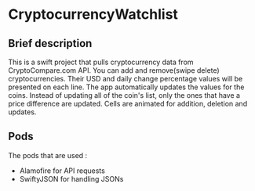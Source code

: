 # CryptocurrencyWatchlist
## Brief description
This is a swift project that pulls cryptocurrency data from CryptoCompare.com API.
You can add and remove(swipe delete) cryptocurrencies.
Their USD and daily change percentage values will be presented on each line.
The app automatically updates the values for the coins.
Instead of updating all of the coin's list, only the ones that have a price difference are updated.
Cells are animated for addition, deletion and updates.


## Pods
The pods that are used : 
- Alamofire for API requests
- SwiftyJSON for handling JSONs


